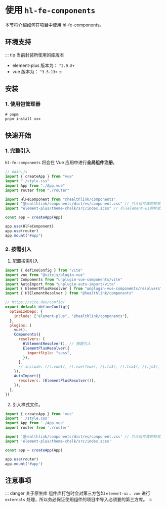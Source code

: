 # 使用 `hl-fe-components`

本节将介绍如何在项目中使用 hl-fe-components。

## 环境支持

::: tip 当前封装所使用的库版本

- element-plus 版本为： `^2.9.8+`
- vue 版本为： `^3.5.13+`
  :::

## 安装

### 1. 使用包管理器

```shell
# pnpm
pnpm install xxx
```

## 快速开始

### 1. 完整引入

`hl-fe-components` 将会在 Vue 应用中进行**全局组件注册**。

```js
// main.js
import { createApp } from "vue"
import "./style.css"
import App from "./App.vue"
import router from "./router"

import HlFeComponent from "@healthlink/components"
import "@healthlink/components/dist/es/component.css" // 引入组件库的样式
import "element-plus/theme-chalk/src/index.scss" // 引入element-ui的样式

const app = createApp(App)

app.use(HlFeComponent)
app.use(router)
app.mount("#app")
```

### 2. 按需引入

1. 配置按需引入

```js
import { defineConfig } from "vite"
import vue from "@vitejs/plugin-vue"
import Components from "unplugin-vue-components/vite"
import AutoImport from "unplugin-auto-import/vite"
import { ElementPlusResolver } from "unplugin-vue-components/resolvers"
import { HlElementResolver } from "@healthlink/components"

// https://vite.dev/config/
export default defineConfig({
  optimizeDeps: {
    include: ["element-plus", "@healthlink/components"],
  },
  plugins: [
    vue(),
    Components({
      resolvers: [
        HlElementResolver(), // 按需引入
        ElementPlusResolver({
          importStyle: "sass",
        }),
      ],
      // include: [/\.vue$/, /\.vue\?vue/, /\.ts$/, /\.tsx$/, /\.js$/, /\.jsx$/],
    }),
    AutoImport({
      resolvers: [ElementPlusResolver()],
    }),
  ],
})
```

2. 引入样式文件。

```js
import { createApp } from 'vue'
import './style.css'
import App from './App.vue'
import router from './router'

import '@healthlink/components/dist/es/component.css' // 引入组件库的样式
import 'element-plus/theme-chalk/src/index.scss'

const app = createApp(App)

app.use(router)
app.mount('#app')

```

## 注意事项

::: danger 关于原生库
组件库打包时会对第三方包如 `element-ui` 、`vue` 进行 `externals` 处理，所以务必保证使用组件的项目中导入必须要的第三方库。
:::
